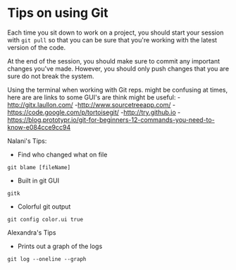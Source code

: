Tips on using Git
=================

Each time you sit down to work on a project, you should start your session
with `git pull` so that you can be sure that you're working with the 
latest version of the code. 

At the end of the session, you should make sure to commit any important
changes you've made.  However, you should only push changes that you are
sure do not break the system. 

Using the terminal when working with Git reps. might be confusing at times, here are
are links to some GUI's are think might be useful:
	-http://gitx.laullon.com/
	-http://www.sourcetreeapp.com/
	-https://code.google.com/p/tortoisegit/ 
  -http://try.github.io
  -https://blog.prototypr.io/git-for-beginners-12-commands-you-need-to-know-e084cce9cc94

Nalani's Tips: 
 * Find who changed what on file 
 ```$xslt
git blame [fileName]
```
 * Built in git GUI
 ```$xslt
gitk
```
 * Colorful git output 
 ```$xslt
git config color.ui true
```
Alexandra's Tips
* Prints out a graph of the logs
```$xslt
git log --oneline --graph
```

